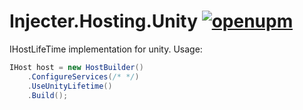 # Injecter.Hosting.Unity [![openupm](https://img.shields.io/npm/v/com.injecter.hosting.unity?label=openupm&registry_uri=https://package.openupm.com)](https://openupm.com/packages/com.injecter.hosting.unity/)

IHostLifeTime implementation for unity. Usage:

```csharp
IHost host = new HostBuilder()
    .ConfigureServices(/* */)
    .UseUnityLifetime()
    .Build();
```
